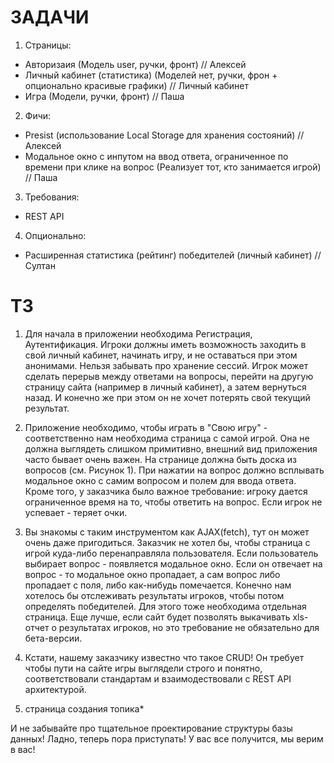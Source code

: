 # ЗАДАЧИ 

1. Страницы:

- Авторизаия (Модель user, ручки, фронт) // Алексей
- Личный кабинет (статистика) (Моделей нет, ручки, фрон + опционально красивые графики) // Личный кабинет
- Игра (Модели, ручки, фронт) // Паша

2. Фичи:

- Presist (использование Local Storage для хранения состояний) // Алексей
- Модальное окно с инпутом на ввод ответа, ограниченное по времени при клике на вопрос (Реализует тот, кто занимается игрой) // Паша

3. Требования:

- REST API

4. Опционально:

- Расширенная статистика (рейтинг) победителей (личный кабинет) // Султан

# ТЗ

1. Для начала в приложении необходима Регистрация, Аутентификация. Игроки должны иметь возможность заходить в свой личный кабинет, начинать игру, и не оставаться при этом анонимами. Нельзя забывать про хранение сессий. Игрок может сделать перерыв между ответами на вопросы, перейти на другую страницу сайта (например в личный кабинет), а затем вернуться назад. И конечно же при этом он не хочет потерять свой текущий результат.

2. Приложение необходимо, чтобы играть в "Свою игру" - соответственно нам необходима страница с самой игрой. Она не должна выглядеть слишком примитивно, внешний вид приложения часто бывает очень важен. На странице должна быть доска из вопросов (см. Рисунок 1). При нажатии на вопрос должно всплывать модальное окно с самим вопросом и полем для ввода ответа. Кроме того, у заказчика было важное требование: игроку дается ограниченное время на то, чтобы ответить на вопрос. Если игрок не успевает - теряет очки.

3. Вы знакомы с таким инструментом как AJAX(fetch), тут он может очень даже пригодиться. Заказчик не хотел бы, чтобы страница с игрой куда-либо перенаправляла пользователя. Если пользователь выбирает вопрос - появляется модальное окно. Если он отвечает на вопрос - то модальное окно пропадает, а сам вопрос либо пропадает с поля, либо как-нибудь помечается.
   Конечно нам хотелось бы отслеживать результаты игроков, чтобы потом определять победителей. Для этого тоже необходима отдельная страница. Еще лучше, если сайт будет позволять выкачивать xls-отчет о результатах игроков, но это требование не обязательно для бета-версии.

4. Кстати, нашему заказчику известно что такое CRUD! Он требует чтобы пути на сайте игры выглядели строго и понятно, соответствовали стандартам и взаимодествовали с REST API архитектурой.

5) страница создания топика\*

И не забывайте про тщательное проектирование структуры базы данных! Ладно, теперь пора приступать! У вас все получится, мы верим в вас!
